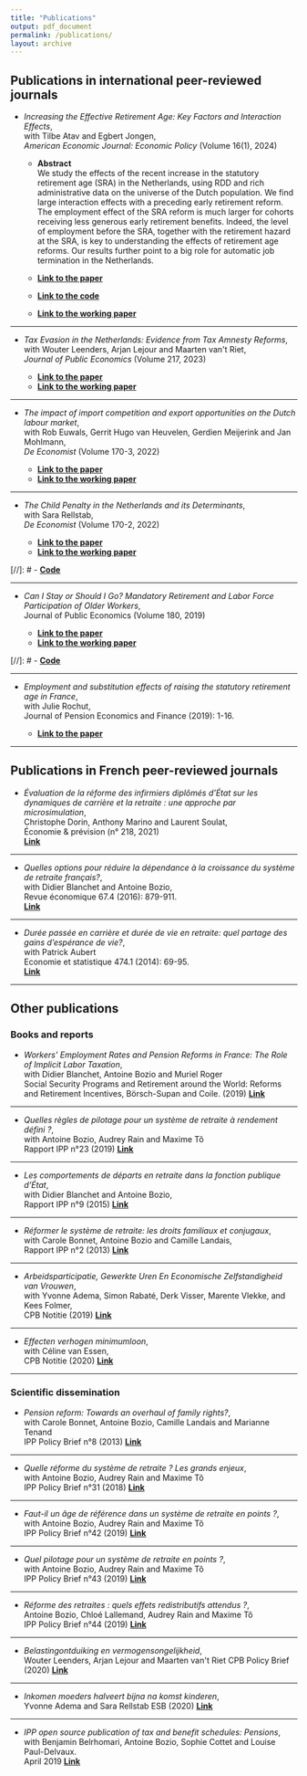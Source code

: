 ```yaml
---
title: "Publications"
output: pdf_document
permalink: /publications/
layout: archive
---
```



## Publications in international peer-reviewed journals


- *Increasing the Effective Retirement Age: Key Factors and Interaction Effects*,  
with Tilbe Atav and Egbert Jongen,  
*American Economic Journal: Economic Policy* (Volume 16(1), 2024)

    - **Abstract**  
    We study the effects of the recent increase in the statutory retirement age (SRA) in the Netherlands, using RDD and rich administrative data on the universe of the Dutch population. We find large interaction effects with a preceding early retirement reform. The employment effect of the SRA reform is much larger for cohorts receiving less generous early retirement benefits. Indeed, the level of employment before the SRA, together with the retirement hazard at the SRA, is key to understanding the effects of retirement age reforms. Our results further point to a big role for automatic job termination in the Netherlands.

   - [**Link to the paper**](https://www.aeaweb.org/articles?id=10.1257/pol.20210101)
   - [**Link to the code**](https://www.openicpsr.org/openicpsr/project/185702/version/V1/view)
   - [**Link to the working paper**](https://www.dropbox.com/s/sdi78668wdsjgma/Atavetal2021WP.pdf?dl=0)
      
___
- *Tax Evasion in the Netherlands: Evidence from Tax Amnesty Reforms*,  
with Wouter Leenders, Arjan Lejour and Maarten van't Riet,  
*Journal of Public Economics* (Volume 217, 2023)

   - [**Link to the paper**](https://www.sciencedirect.com/science/article/abs/pii/S0047272722001876)
   - [**Link to the working paper**](https://papers.ssrn.com/sol3/papers.cfm?abstract_id=3723731)
    
___
- *The impact of import competition and export opportunities on the Dutch labour market*,  
with  Rob Euwals, Gerrit Hugo van Heuvelen, Gerdien Meijerink and Jan Mohlmann,  
*De Economist* (Volume 170-3, 2022)

   - [**Link to the paper**](https://link.springer.com/article/10.1007/s10645-022-09409-5)
   - [**Link to the working paper**](https://www.cpb.nl/sites/default/files/omnidownload/CPB-Discussion-Paper-426-Impact-of-import-competition-and-export-opportunities-Dutch-labour-market.pdf)
    
___
- *The Child Penalty in the Netherlands and its Determinants*,  
with Sara Rellstab,  
*De Economist* (Volume 170-2, 2022)

    - [**Link to the paper**](https://link.springer.com/article/10.1007/s10645-022-09403-x)
    - [**Link to the working paper**](https://www.cpb.nl/en/the-child-penalty-in-the-netherlands-and-its-determinants)
    
[//]: #  - [**Code**](https://framagit.org/simrab/mro)

 ___
- *Can I Stay or Should I Go? Mandatory Retirement and Labor Force Participation of Older Workers*,  
  Journal of Public Economics (Volume 180, 2019)

    - [**Link to the paper**](https://www.sciencedirect.com/science/article/pii/S0047272719301392?dgcid=author)
    - [**Link to the working paper**](https://halshs.archives-ouvertes.fr/halshs-01521150/document)
    
[//]: #  - [**Code**](https://framagit.org/simrab/mro)

___
- *Employment and substitution effects of raising the statutory retirement age in France*,  
with Julie Rochut,  
Journal of Pension Economics and Finance (2019): 1-16.  
    
   - [**Link to the paper**](https://www.cambridge.org/core/journals/journal-of-pension-economics-and-finance/article/employment-and-substitution-effects-of-raising-the-statutory-retirement-age-in-france/4286104DFC75D283D1652996120C2B1C)

___

## Publications in French peer-reviewed journals

- *Évaluation de la réforme des infirmiers diplômés d’État sur les dynamiques de carrière et la retraite : une approche par microsimulation*,  
Christophe Dorin, Anthony Marino and Laurent Soulat,  
Économie & prévision (n° 218, 2021)  
[**Link**](https://www.cairn.info/revue-economique-2016-4-page-879.htm)

___


- *Quelles options pour réduire la dépendance à la croissance du système de retraite français?*,  
with Didier Blanchet and Antoine Bozio,  
Revue économique 67.4 (2016): 879-911.  
[**Link**](https://www.cairn.info/revue-economique-2016-4-page-879.htm)

___

- *Durée passée en carrière et durée de vie en retraite: quel partage des gains d’espérance de vie?*,  
with Patrick Aubert  
Economie et statistique 474.1 (2014): 69-95.  
[**Link**](https://www.insee.fr/en/statistiques/1377631?sommaire=1377642)

___

## Other publications 

### Books and reports 

- *Workers' Employment Rates and Pension Reforms in France: The Role of Implicit Labor Taxation*,  
with Didier Blanchet, Antoine Bozio and Muriel Roger  
Social Security Programs and Retirement around the World: Reforms and Retirement Incentives, Börsch-Supan and Coile. (2019)
[**Link**](https://www.nber.org/books-and-chapters/social-security-programs-and-retirement-around-world-reforms-and-retirement-incentives/workers-employment-rates-and-pension-reforms-france-role-implicit-labor-taxation)

___

- *Quelles règles de pilotage pour un système de retraite à rendement défini ?*,  
with Antoine Bozio, Audrey Rain and Maxime Tô    
Rapport IPP n°23 (2019)
[**Link**](https://www.ipp.eu/wp-content/uploads/2019/06/regles-pilotage-retraite-points-ipp-juin-2019.pdf)

___

- *Les comportements de départs en retraite dans la fonction publique d’État*,  
with Didier Blanchet and Antoine Bozio,  
Rapport IPP n°9 (2015)
[**Link**](https://www.ipp.eu/wp-content/uploads/2015/06/depart-retraite-fct-publique-etat-rapport-IPP-juin2015.pdf)

___

- *Réformer le système de retraite: les droits familiaux et conjugaux*,  
with Carole Bonnet, Antoine Bozio and Camille Landais,  
Rapport IPP n°2 (2013)
[**Link**](https://www.ipp.eu/wp-content/uploads/2012/08/retraites-droits-conjugaux-familiaux-rapport-IPP-juin2013.pdf)

___

- *Arbeidsparticipatie, Gewerkte Uren En Economische Zelfstandigheid van Vrouwen*,  
with Yvonne Adema, Simon Rabaté, Derk Visser, Marente Vlekke, and Kees Folmer,  
CPB Notitie (2019)
[**Link**](https://www.cpb.nl/sites/default/files/omnidownload/cpb-notitie-economische-zelfstandigheid-vrouwen_fin2.pdf)

___

- *Effecten verhogen minimumloon*,  
with Céline van Essen,   
CPB Notitie (2020)
[**Link**](https://www.cpb.nl/sites/default/files/omnidownload/CPB-Notitie-Effecten-verhogen-minimumloon.pdf)

___


### Scientific dissemination 


- *Pension reform: Towards an overhaul of family rights?*,  
with Carole Bonnet, Antoine Bozio, Camille Landais and Marianne Tenand  
IPP Policy Brief n°8 (2013)
[**Link**](http://www.ipp.eu/wp-content/uploads/2013/10/n8-IPP-policy-brief-october2013.pdf)

___
- *Quelle réforme du système de retraite ? Les grands enjeux*,  
with Antoine Bozio, Audrey Rain and Maxime Tô    
IPP Policy Brief n°31 (2018)
[**Link**](https://www.ipp.eu/actualites/note-ipp-n31-quelle-reforme-du-systeme-de-retraite-les-grands-enjeux/)

___

- *Faut-il un âge de référence dans un système de retraite en points ?*,  
with Antoine Bozio, Audrey Rain and Maxime Tô    
IPP Policy Brief n°42 (2019)
[**Link**](https://www.ipp.eu/wp-content/uploads/2019/06/n42-notesIPP-juin2019.pdf)

___

- *Quel pilotage pour un système de retraite en points ?*,  
with Antoine Bozio, Audrey Rain and Maxime Tô    
IPP Policy Brief n°43 (2019)
[**Link**](https://www.ipp.eu/wp-content/uploads/2019/06/n43-notesIPP-juin2019.pdf)

___

- *Réforme des retraites : quels effets redistributifs attendus ?*,  
 Antoine Bozio, Chloé Lallemand, Audrey Rain and Maxime Tô  
IPP Policy Brief n°44 (2019)
[**Link**](https://www.ipp.eu/wp-content/uploads/2019/06/n44-notesIPP-juin2019.pdf)

___

- *Belastingontduiking en vermogensongelijkheid*,  
 Wouter Leenders, Arjan Lejour and Maarten van't Riet
CPB Policy Brief (2020)
[**Link**](https://www.cpb.nl/belastingontduiking-en-vermogensongelijkheid)

___

- *Inkomen moeders halveert bijna na komst kinderen*,  
 Yvonne Adema and Sara Rellstab
ESB (2020)
[**Link**](https://esb.nu/esb/20061616/inkomen-moeders-halveert-bijna-na-komst-kinderen)

___

- *IPP open source publication of tax and benefit schedules: Pensions*,  
with Benjamin Belrhomari, Antoine Bozio, Sophie Cottet and Louise Paul-Delvaux.  
April 2019 
[**Link**](https://www.ipp.eu/baremes-ipp/regimes-de-retraites/)







